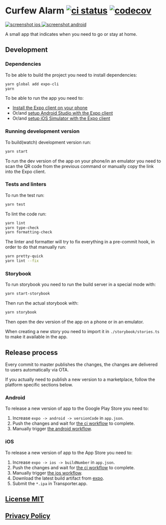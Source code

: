 # Curfew Alarm [![ci status](https://github.com/nvbn/curfew-alarm/workflows/ci/badge.svg)](https://github.com/nvbn/curfew-alarm/actions) [![codecov](https://codecov.io/gh/nvbn/curfew-alarm/branch/main/graph/badge.svg?token=uVTihYQVMo)](https://codecov.io/gh/nvbn/curfew-alarm)

[![screenshot ios](https://raw.github.com/nvbn/curfew-alarm/master/screenshots/ios.png) ![screenshot android](https://raw.github.com/nvbn/curfew-alarm/master/screenshots/android_v2.jpg)](https://github.com/nvbn/curfew-alarm/tree/main/screenshots)

A small app that indicates when you need to go or stay at home.

## Development

### Dependencies

To be able to build the project you need to install dependencies:

```bash
yarn global add expo-cli
yarn
```

To be able to run the app you need to:

- [Install the Expo client on your phone](https://expo.io/tools)
- Or/and [setup Android Studio with the Expo client](https://docs.expo.io/workflow/android-studio-emulator/)
- Or/and [setup iOS Simulator with the Expo client](https://docs.expo.io/workflow/ios-simulator/)

### Running development version

To build(watch) development version run:

```bash
yarn start
```

To run the dev version of the app on your phone/in an emulator you need to scan
the QR code from the previous command or manually copy the link into the Expo client.

### Tests and linters

To run the test run:

```bash
yarn test
```

To lint the code run:

```bash
yarn lint
yarn type-check
yarn formatting-check
```

The linter and formatter will try to fix everything in a pre-commit hook, in order to do that manually run:

```bash
yarn pretty-quick
yarn lint --fix
```

### Storybook

To run storybook you need to run the build server in a special mode with:

```bash
yarn start-storybook
```

Then run the actual storybook with:

```bash
yarn storybook
```

Then open the dev version of the app on a phone or in an emulator.

When creating a new story you need to import it in `./storybook/stories.ts` to make it available in the app.

## Release process

Every commit to master publishes the changes, the changes are delivered to
users automatically via OTA.

If you actually need to publish a new version to a marketplace, follow the
platform specific sections below.

### Android

To release a new version of app to the Google Play Store you need to:

1. Increase `expo -> android -> versionCode` in `app.json`.
2. Push the changes and wait for [the ci workflow](https://github.com/nvbn/curfew-alarm/actions?query=workflow%3Aci) to complete.
3. Manually trigger [the android workflow](https://github.com/nvbn/curfew-alarm/actions?query=workflow%3Aandroid).

### iOS

To release a new version of app to the App Store you need to:

1. Increase `expo -> ios -> buildNumber` in `app.json`.
2. Push the changes and wait for [the ci workflow](https://github.com/nvbn/curfew-alarm/actions?query=workflow%3Aci) to complete.
3. Manually trigger [the ios workflow](https://github.com/nvbn/curfew-alarm/actions?query=workflow%3Aios).
4. Download the latest build artifact from [expo](https://expo.io/accounts/nvbn/builds).
5. Submit the `*.ipa` in Transporter.app.

## [License MIT](https://github.com/nvbn/curfew-alarm/blob/main/LICENSE.md)

## [Privacy Policy](https://github.com/nvbn/curfew-alarm/blob/main/PRIVACY.md)
